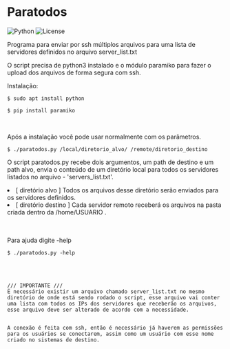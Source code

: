 # Paratodos
![Python](https://img.shields.io/badge/Python-3.x-blue)
![License](https://img.shields.io/badge/License-MIT-green)


<p> Programa para enviar por ssh múltiplos arquivos para uma lista de servidores definidos no arquivo server_list.txt


<p> O script precisa de python3 instalado e o módulo paramiko para fazer o upload dos arquivos de forma segura com ssh.


<p> Instalação:


```
$ sudo apt install python
```


```
$ pip install paramiko
```
<br>
<p>Após a instalação você pode usar normalmente com os parâmetros.


```
$ ./paratodos.py /local/diretorio_alvo/ /remote/diretorio_destino
```


<p>O script paratodos.py recebe dois argumentos, um path de destino e um path alvo, envia o conteúdo de um diretório local para todos os servidores listados no arquivo - 'servers_list.txt'.


<li>[ diretório alvo ]      Todos os arquivos desse diretório serão enviados para os servidores definidos.</li>
<li>[ diretório destino ]   Cada servidor remoto receberá os arquivos na pasta criada dentro da /home/USUARIO .
<br>
<br>
<br>


<p>Para ajuda digite -help


```
$ ./paratodos.py -help
```


<br>
<br>


    /// IMPORTANTE ///
    É necessário existir um arquivo chamado server_list.txt no mesmo diretório de onde está sendo rodado o script, esse arquivo vai conter uma lista com todos os IPs dos servidores que receberão os arquivos, esse arquivo deve ser alterado de acordo com a necessidade.


    A conexão é feita com ssh, então é necessário já haverem as permissões para os usuários se conectarem, assim como um usuário com esse nome criado no sistemas de destino.




<!--
Para criar o Cronjob:
```
$ crontab -e -->





